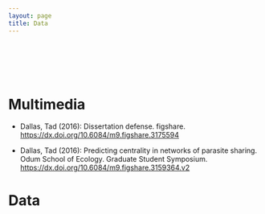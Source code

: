 ```yaml
---
layout: page
title: Data
---
```




<br/>
<br/>
<br/>
<br/>

<div class="pure-u-1 copy" markdown="1">

# Multimedia

* <i class="fa fa-2x fa-video-camera" aria-hidden="true"></i> Dallas, Tad (2016): Dissertation defense. figshare.
https://dx.doi.org/10.6084/m9.figshare.3175594


* <i class="fa fa-2x fa-video-camera" aria-hidden="true"></i> Dallas, Tad (2016): Predicting centrality in networks of parasite sharing. Odum School of Ecology. Graduate Student Symposium. https://dx.doi.org/10.6084/m9.figshare.3159364.v2





# Data







</div>
